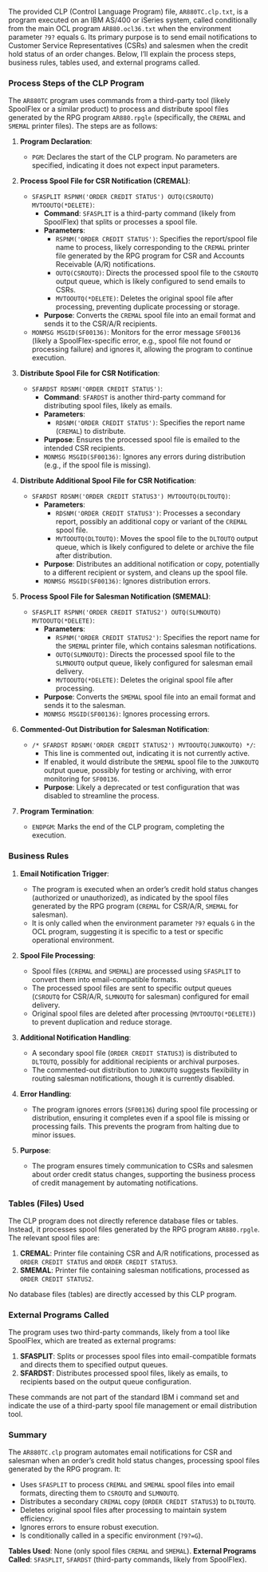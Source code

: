 The provided CLP (Control Language Program) file, `AR880TC.clp.txt`, is a program executed on an IBM AS/400 or iSeries system, called conditionally from the main OCL program `AR880.ocl36.txt` when the environment parameter `?9?` equals `G`. Its primary purpose is to send email notifications to Customer Service Representatives (CSRs) and salesmen when the credit hold status of an order changes. Below, I’ll explain the process steps, business rules, tables used, and external programs called.

### Process Steps of the CLP Program

The `AR880TC` program uses commands from a third-party tool (likely SpoolFlex or a similar product) to process and distribute spool files generated by the RPG program `AR880.rpgle` (specifically, the `CREMAL` and `SMEMAL` printer files). The steps are as follows:

1. **Program Declaration**:
   - `PGM`: Declares the start of the CLP program. No parameters are specified, indicating it does not expect input parameters.

2. **Process Spool File for CSR Notification (CREMAL)**:
   - `SFASPLIT RSPNM('ORDER CREDIT STATUS') OUTQ(CSROUTQ) MVTOOUTQ(*DELETE)`:
     - **Command**: `SFASPLIT` is a third-party command (likely from SpoolFlex) that splits or processes a spool file.
     - **Parameters**:
       - `RSPNM('ORDER CREDIT STATUS')`: Specifies the report/spool file name to process, likely corresponding to the `CREMAL` printer file generated by the RPG program for CSR and Accounts Receivable (A/R) notifications.
       - `OUTQ(CSROUTQ)`: Directs the processed spool file to the `CSROUTQ` output queue, which is likely configured to send emails to CSRs.
       - `MVTOOUTQ(*DELETE)`: Deletes the original spool file after processing, preventing duplicate processing or storage.
     - **Purpose**: Converts the `CREMAL` spool file into an email format and sends it to the CSR/A/R recipients.
   - `MONMSG MSGID(SF00136)`: Monitors for the error message `SF00136` (likely a SpoolFlex-specific error, e.g., spool file not found or processing failure) and ignores it, allowing the program to continue execution.

3. **Distribute Spool File for CSR Notification**:
   - `SFARDST RDSNM('ORDER CREDIT STATUS')`:
     - **Command**: `SFARDST` is another third-party command for distributing spool files, likely as emails.
     - **Parameters**:
       - `RDSNM('ORDER CREDIT STATUS')`: Specifies the report name (`CREMAL`) to distribute.
     - **Purpose**: Ensures the processed spool file is emailed to the intended CSR recipients.
     - `MONMSG MSGID(SF00136)`: Ignores any errors during distribution (e.g., if the spool file is missing).

4. **Distribute Additional Spool File for CSR Notification**:
   - `SFARDST RDSNM('ORDER CREDIT STATUS3') MVTOOUTQ(DLTOUTQ)`:
     - **Parameters**:
       - `RDSNM('ORDER CREDIT STATUS3')`: Processes a secondary report, possibly an additional copy or variant of the `CREMAL` spool file.
       - `MVTOOUTQ(DLTOUTQ)`: Moves the spool file to the `DLTOUTQ` output queue, which is likely configured to delete or archive the file after distribution.
     - **Purpose**: Distributes an additional notification or copy, potentially to a different recipient or system, and cleans up the spool file.
     - `MONMSG MSGID(SF00136)`: Ignores distribution errors.

5. **Process Spool File for Salesman Notification (SMEMAL)**:
   - `SFASPLIT RSPNM('ORDER CREDIT STATUS2') OUTQ(SLMNOUTQ) MVTOOUTQ(*DELETE)`:
     - **Parameters**:
       - `RSPNM('ORDER CREDIT STATUS2')`: Specifies the report name for the `SMEMAL` printer file, which contains salesman notifications.
       - `OUTQ(SLMNOUTQ)`: Directs the processed spool file to the `SLMNOUTQ` output queue, likely configured for salesman email delivery.
       - `MVTOOUTQ(*DELETE)`: Deletes the original spool file after processing.
     - **Purpose**: Converts the `SMEMAL` spool file into an email format and sends it to the salesman.
     - `MONMSG MSGID(SF00136)`: Ignores processing errors.

6. **Commented-Out Distribution for Salesman Notification**:
   - `/* SFARDST RDSNM('ORDER CREDIT STATUS2') MVTOOUTQ(JUNKOUTQ) */`:
     - This line is commented out, indicating it is not currently active.
     - If enabled, it would distribute the `SMEMAL` spool file to the `JUNKOUTQ` output queue, possibly for testing or archiving, with error monitoring for `SF00136`.
     - **Purpose**: Likely a deprecated or test configuration that was disabled to streamline the process.

7. **Program Termination**:
   - `ENDPGM`: Marks the end of the CLP program, completing the execution.

### Business Rules

1. **Email Notification Trigger**:
   - The program is executed when an order’s credit hold status changes (authorized or unauthorized), as indicated by the spool files generated by the RPG program (`CREMAL` for CSR/A/R, `SMEMAL` for salesman).
   - It is only called when the environment parameter `?9?` equals `G` in the OCL program, suggesting it is specific to a test or specific operational environment.

2. **Spool File Processing**:
   - Spool files (`CREMAL` and `SMEMAL`) are processed using `SFASPLIT` to convert them into email-compatible formats.
   - The processed spool files are sent to specific output queues (`CSROUTQ` for CSR/A/R, `SLMNOUTQ` for salesman) configured for email delivery.
   - Original spool files are deleted after processing (`MVTOOUTQ(*DELETE)`) to prevent duplication and reduce storage.

3. **Additional Notification Handling**:
   - A secondary spool file (`ORDER CREDIT STATUS3`) is distributed to `DLTOUTQ`, possibly for additional recipients or archival purposes.
   - The commented-out distribution to `JUNKOUTQ` suggests flexibility in routing salesman notifications, though it is currently disabled.

4. **Error Handling**:
   - The program ignores errors (`SF00136`) during spool file processing or distribution, ensuring it completes even if a spool file is missing or processing fails. This prevents the program from halting due to minor issues.

5. **Purpose**:
   - The program ensures timely communication to CSRs and salesmen about order credit status changes, supporting the business process of credit management by automating notifications.

### Tables (Files) Used

The CLP program does not directly reference database files or tables. Instead, it processes spool files generated by the RPG program `AR880.rpgle`. The relevant spool files are:
1. **CREMAL**: Printer file containing CSR and A/R notifications, processed as `ORDER CREDIT STATUS` and `ORDER CREDIT STATUS3`.
2. **SMEMAL**: Printer file containing salesman notifications, processed as `ORDER CREDIT STATUS2`.

No database files (tables) are directly accessed by this CLP program.

### External Programs Called

The program uses two third-party commands, likely from a tool like SpoolFlex, which are treated as external programs:
1. **SFASPLIT**: Splits or processes spool files into email-compatible formats and directs them to specified output queues.
2. **SFARDST**: Distributes processed spool files, likely as emails, to recipients based on the output queue configuration.

These commands are not part of the standard IBM i command set and indicate the use of a third-party spool file management or email distribution tool.

### Summary

The `AR880TC.clp` program automates email notifications for CSR and salesman when an order’s credit hold status changes, processing spool files generated by the RPG program. It:
- Uses `SFASPLIT` to process `CREMAL` and `SMEMAL` spool files into email formats, directing them to `CSROUTQ` and `SLMNOUTQ`.
- Distributes a secondary `CREMAL` copy (`ORDER CREDIT STATUS3`) to `DLTOUTQ`.
- Deletes original spool files after processing to maintain system efficiency.
- Ignores errors to ensure robust execution.
- Is conditionally called in a specific environment (`?9?=G`).

**Tables Used**: None (only spool files `CREMAL` and `SMEMAL`).
**External Programs Called**: `SFASPLIT`, `SFARDST` (third-party commands, likely from SpoolFlex).